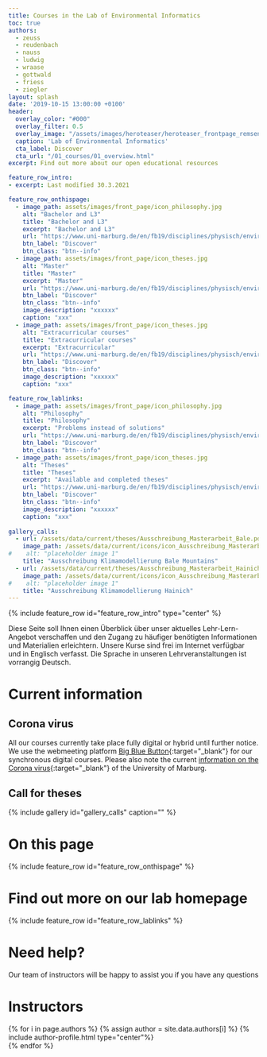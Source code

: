 ```yaml
---
title: Courses in the Lab of Environmental Informatics
toc: true
authors:
  - zeuss
  - reudenbach
  - nauss
  - ludwig
  - wraase
  - gottwald
  - friess
  - ziegler
layout: splash
date: '2019-10-15 13:00:00 +0100'
header:
  overlay_color: "#000"
  overlay_filter: 0.5
  overlay_image: "/assets/images/heroteaser/heroteaser_frontpage_remsens_title.jpg"
  caption: 'Lab of Environmental Informatics'
  cta_label: Discover
  cta_url: "/01_courses/01_overview.html"
excerpt: Find out more about our open educational resources

feature_row_intro:
- excerpt: Last modified 30.3.2021

feature_row_onthispage:
  - image_path: assets/images/front_page/icon_philosophy.jpg
    alt: "Bachelor and L3"
    title: "Bachelor and L3"
    excerpt: "Bachelor and L3"
    url: "https://www.uni-marburg.de/en/fb19/disciplines/physisch/environmentalinformatics/teaching/philosophy"
    btn_label: "Discover"
    btn_class: "btn--info"
  - image_path: assets/images/front_page/icon_theses.jpg
    alt: "Master"
    title: "Master"
    excerpt: "Master"
    url: "https://www.uni-marburg.de/en/fb19/disciplines/physisch/environmentalinformatics/teaching/theses"
    btn_label: "Discover"
    btn_class: "btn--info"
    image_description: "xxxxxx"
    caption: "xxx"
  - image_path: assets/images/front_page/icon_theses.jpg
    alt: "Extracurricular courses"
    title: "Extracurricular courses"
    excerpt: "Extracurricular"
    url: "https://www.uni-marburg.de/en/fb19/disciplines/physisch/environmentalinformatics/teaching/theses"
    btn_label: "Discover"
    btn_class: "btn--info"
    image_description: "xxxxxx"
    caption: "xxx"    

feature_row_lablinks:
  - image_path: assets/images/front_page/icon_philosophy.jpg
    alt: "Philosophy"
    title: "Philosophy"
    excerpt: "Problems instead of solutions"
    url: "https://www.uni-marburg.de/en/fb19/disciplines/physisch/environmentalinformatics/teaching/philosophy"
    btn_label: "Discover"
    btn_class: "btn--info"
  - image_path: assets/images/front_page/icon_theses.jpg
    alt: "Theses"
    title: "Theses"
    excerpt: "Available and completed theses"
    url: "https://www.uni-marburg.de/en/fb19/disciplines/physisch/environmentalinformatics/teaching/theses"
    btn_label: "Discover"
    btn_class: "btn--info"
    image_description: "xxxxxx"
    caption: "xxx"
    
gallery_calls:
  - url: /assets/data/current/theses/Ausschreibung_Masterarbeit_Bale.pdf
    image_path: /assets/data/current/icons/icon_Ausschreibung_Masterarbeit_Bale.jpg
#    alt: "placeholder image 1"
    title: "Ausschreibung Klimamodellierung Bale Mountains"
  - url: /assets/data/current/theses/Ausschreibung_Masterarbeit_Hainich.pdf
    image_path: /assets/data/current/icons/icon_Ausschreibung_Masterarbeit_Hainich.jpg
#    alt: "placeholder image 1"
    title: "Ausschreibung Klimamodellierung Hainich"
---
```



{% include feature_row id="feature_row_intro" type="center" %}

Diese Seite soll Ihnen einen Überblick über unser aktuelles Lehr-Lern-Angebot verschaffen und den Zugang zu häufiger benötigten Informationen und Materialien erleichtern. 
Unsere Kurse sind frei im Internet verfügbar und in Englisch verfasst. 
Die Sprache in unseren Lehrveranstaltungen ist vorrangig Deutsch.


# Current information

## Corona virus
All our courses currently take place fully digital or hybrid until further notice. 
We use the webmeeting platform [Big Blue Button](https://www.uni-marburg.de/de/hrz/dienste/web-konferenzen/web-konferenz-bigbluebutton){:target="_blank"} for our synchronous digital courses. 
Please also note the current [information on the Corona virus](https://www.uni-marburg.de/de/universitaet/administration/sicherheit/coronavirus){:target="_blank"} of the University of Marburg.


## Call for theses


{% include gallery id="gallery_calls" caption="" %}



<!-- <br /> -->



# On this page
{% include feature_row id="feature_row_onthispage" %}


# Find out more on our lab homepage
{% include feature_row id="feature_row_lablinks" %}


# Need help?
Our team of instructors will be happy to assist you if you have any questions


# Instructors

{% for i in page.authors %} 
  {% assign author = site.data.authors[i] %}
  {% include author-profile.html type="center"%}
 <br /> 
{% endfor %}



<!--
funkychunkypool
{: .notice--info}
[Philosophy](somewhere){: .btn .btn--info .btn--x-large} 
[Courses](somewhere){: .btn .btn--info .btn--x-large}
[Theses](somewhere){: .btn .btn--info .btn--x-large}

b
c
-->





